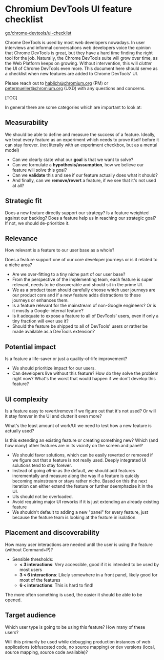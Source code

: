 # Chromium DevTools UI feature checklist

[go/chrome-devtools/ui-checklist](http://go/chrome-devtools/ui-checklist)

Chrome DevTools is used by most web developers nowadays. In user interviews and
informal conversations web developers voice the opinion that Chrome DevTools is
great, but they have a hard time finding the right tool for the job. Naturally,
the Chrome DevTools suite will grow over time, as the Web Platform keeps on
growing. Without intervention, this will *clutter* the UI of Chrome DevTools
even more. This document here should serve as a checklist when new features are
added to Chrome DevTools' UI.

Please reach out to [hablich@chromium.org](mailto:hablich@chromium.org) (PM) or
[petermueller@chromium.org](mailto:petermueller@chromium.org) (UXD) with any
questions and concerns.

[TOC]

In general there are some categories which are important to look at:

## Measurability

We should be able to define and measure the success of a feature. Ideally, we
treat every feature as an experiment which needs to prove itself before it can
stay forever. (not literally with an experiment checkbox, but as a mental model)

*   Can we clearly state what our **goal** is that we want to solve?
*   Can we formulate a **hypothesis/assumption**, how we believe our feature
    will solve this goal?
*   Can we **validate** this and see if our feature actually does what it
    should?
*   And finally, can we **remove/revert** a feature, if we see that it's not
    used at all?

## Strategic fit

Does a new feature directly support our strategy? Is a feature weighted against
our backlog? Does a feature help us in reaching our strategic goal? If not, we
should de-prioritize it.

## Relevance

How relevant is a feature to our user base as a whole?

Does a feature support one of our core developer journeys or is it related to a
niche area?

*   Are we over-fitting to a tiny niche part of our user base?
*   From the perspective of the implementing team, each feature is super
    relevant, needs to be discoverable and should sit in the prime UI.
*   We as a product team should carefully choose which user journeys are our product
    core and if a new feature adds distractions to these journeys or enhances them.
*   Is a feature relevant for the mainstream of non-Google engineers? Or is it
    mostly a Google-internal feature?
*   Is it adequate to expose a feature to all of DevTools' users, even if only a
    tiny fraction will ever use it?
*   Should the feature be shipped to all of DevTools' users or rather be made
    available as a DevTools extension?

## Potential impact

Is a feature a life-saver or just a quality-of-life improvement?

*   We should prioritize impact for our users.
*   Can developers live without this feature? How do they solve the problem
    right now? What's the worst that would happen if we don't develop this
    feature?

## UI complexity

Is a feature easy to revert/remove if we figure out that it's not used? Or will
it stay forever in the UI and clutter it even more?

What's the least amount of work/UI we need to test how a new feature is actually
used?

Is this extending an existing feature or creating something new? Which (and how
many) other features are in its vicinity on the screen and panel?

*   We should favor solutions, which can be easily reverted or removed if we
    figure out that a feature is not really used. Deeply integrated UI solutions
    tend to stay forever.
*   Instead of going *all-in* as the default, we should add features
    incrementally and measure along the way if a feature is quickly becoming
    mainstream or stays rather niche. Based on this the next iteration can
    either extend the feature or further deemphazise it in the UI.
*   UIs should not be overloaded.
*   Avoid requiring major UI reworks if it is just extending an already existing
    feature
*   We shouldn't default to adding a new "panel" for every feature, just because
    the feature team is looking at the feature in isolation.

## Placement and discoverability

How many user interactions are needed until the user is using the feature
(without Command+P)?

*   Sensible thresholds:
    *   **< 3 interactions**: Very accessible, good if it is intended to be used
        by most users
    *   **3 < 6 interactions**: Likely somewhere in a front panel, likely good
        for most of the features
    *   **6 < interactions**: This is hard to find!

The more often something is used, the easier it should be able to be opened.

## Target audience

Which user type is going to be using this feature? How many of these users?

Will this primarily be used while debugging production instances of web
applications (obfuscated code, no source mapping) or dev versions (local, source
mapping, source code available)?

